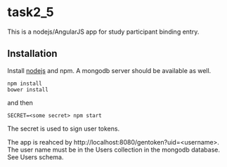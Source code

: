 # task2_5
This is a nodejs/AngularJS app for study participant binding entry.

## Installation

Install [nodejs](nodejs.org) and npm. A mongodb server should be available as well.

```
npm install
bower install
```
and then
```
SECRET=<some secret> npm start
```
The secret is used to sign user tokens.

The app is reahced by http://localhost:8080/gentoken?uid=\<username\>.
The user name must be in the Users collection in the mongodb database. See Users schema.
